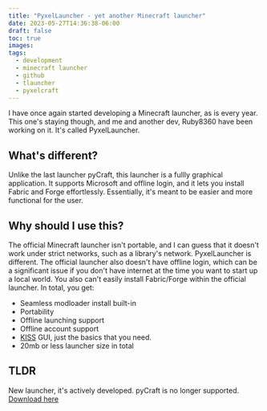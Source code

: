 ```yaml
---
title: "PyxelLauncher - yet another Minecraft launcher"
date: 2023-05-27T14:36:38-06:00
draft: false
toc: true
images:
tags:
  - development
  - minecraft launcher
  - github
  - tlauncher
  - pyxelcraft
---
```

I have once again started developing a Minecraft launcher, as is every year. This one's staying though, and me and another dev, Ruby8360 have been working on it. It's called PyxelLauncher.

## What's different?
Unlike the last launcher pyCraft, this launcher is a fullly graphical application. It supports Microsoft and offline login, and it lets you install Fabric and Forge effortlessly. Essentially, it's meant to be easier and more functional for the user.

## Why should I use this?
The official Minecraft launcher isn't portable, and I can guess that it doesn't work under strict networks, such as a library's network. PyxelLauncher is different. The official launcher also doesn't have offline login, which can be a significant issue if you don't have internet at the time you want to start up a local world. You also can't easily install Fabric/Forge within the official launcher.
In total, you get:
- Seamless modloader install built-in
- Portability
- Offline launching support
- Offline account support
- [KISS](https://en.wikipedia.org/wiki/KISS_principle) GUI, just the basics that you need.
- 20mb or less launcher size in total

## TLDR
New launcher, it's actively developed. pyCraft is no longer supported.  
[Download here](https://github.com/impostordevs/PyxelLauncher/releases)
